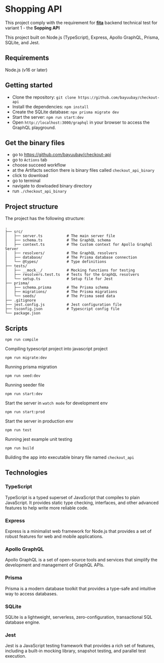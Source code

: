# Shopping API

This project comply with the requirement for **[fita](fita.co.id)** backend technical test for variant 1 - the **Sopping API**

This project built on Node.js (TypeScript), Express, Apollo GraphQL, Prisma, SQLite, and Jest.

## Requirements
Node.js (v16 or later)

## Getting started
- Clone the repository: `git clone https://github.com/bayuubay/checkout-api`
- Install the dependencies: `npm install`
- Create the SQLite database: `npx prisma migrate dev`
- Start the server: `npm run start:dev`
- Open `http://localhost:3000/graphql` in your browser to access the GraphQL playground.

## Get the binary files
- go to https://github.com/bayuubay/checkout-api
- go to `Actions` tab
- choose succeed workflow
- at the Artifacts section there is binary files called `checkout_api_binary`
- click to download
- go to terminal
- navigate to dowloaded binary directory
- run `./checkout_api_binary`

## Project structure
The project has the following structure:

```
.
├── src/
│   ├── server.ts           # The main server file
│   ├── schema.ts           # The GraphQL schema
│   ├── context.ts          # The Custom context for Apollo Graphql Server
│   ├── resolvers/          # The GraphQL resolvers
│   ├── database/           # The Prisma database connection
│   └── @types/             # Type definitions
├── tests/
│   ├── __mock__/           # Mocking functions for testing
│   ├── resolvers.test.ts   # Tests for the GraphQL resolvers
│   └── setup.ts            # Setup file for Jest
├── prisma/
│   ├── schema.prisma       # The Prisma schema
│   ├── migrations/         # The Prisma migrations
│   └── seeds/              # The Prisma seed data
├── .gitignore
├── jest.config.js          # Jest configuration file
├── tsconfig.json           # Typescript config file 
└── package.json
```

## Scripts
```
npm run compile
```
Compiling typescript project into javascript project

```
npm run migrate:dev
```
Running prisma migration

```
npm run seed:dev
```
Running seeder file

```
npm run start:dev
```
Start the server in `watch mode` for development env

```
npm run start:prod
```
Start the server in production env

```
npm run test
```
Running jest example unit testing

```
npm run build
```
Building the app into executable binary file named `checkout_api`


## Technologies
### TypeScript
TypeScript is a typed superset of JavaScript that compiles to plain JavaScript. It provides static type checking, interfaces, and other advanced features to help write more reliable code.

### Express
Express is a minimalist web framework for Node.js that provides a set of robust features for web and mobile applications.

### Apollo GraphQL
Apollo GraphQL is a set of open-source tools and services that simplify the development and management of GraphQL APIs.

### Prisma
Prisma is a modern database toolkit that provides a type-safe and intuitive way to access databases.

### SQLite
SQLite is a lightweight, serverless, zero-configuration, transactional SQL database engine.

### Jest
Jest is a JavaScript testing framework that provides a rich set of features, including a built-in mocking library, snapshot testing, and parallel test execution.

